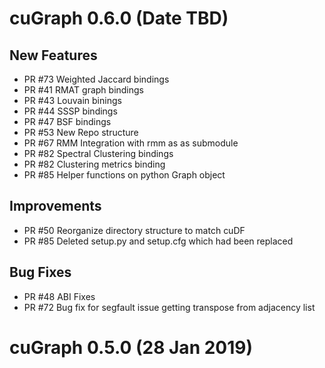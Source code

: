 
# cuGraph 0.6.0 (Date TBD)

## New Features

- PR #73 Weighted Jaccard bindings
- PR #41 RMAT graph bindings
- PR #43 Louvain binings
- PR #44 SSSP bindings
- PR #47 BSF bindings
- PR #53 New Repo structure
- PR #67 RMM Integration with rmm as as submodule
- PR #82 Spectral Clustering bindings
- PR #82 Clustering metrics binding
- PR #85 Helper functions on python Graph object

## Improvements

- PR #50 Reorganize directory structure to match cuDF
- PR #85 Deleted setup.py and setup.cfg which had been replaced

## Bug Fixes

- PR #48 ABI Fixes
- PR #72 Bug fix for segfault issue getting transpose from adjacency list


# cuGraph 0.5.0 (28 Jan 2019)

